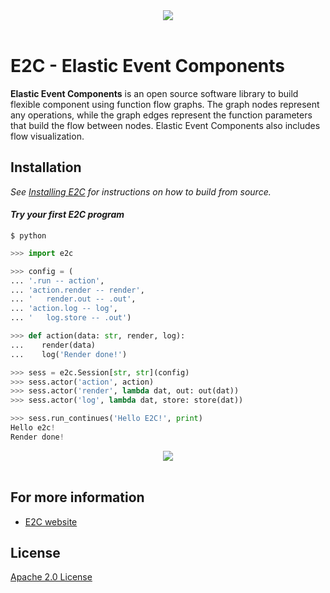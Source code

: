 <div align="center">
  <img src="https://github.com/enterstry/e2c/blob/master/images/e2c-logo.png"><br><br>
</div>

# E2C - Elastic Event Components

**Elastic Event Components** is an open source software library to build flexible component using
function flow graphs. The graph nodes represent any operations, while
the graph edges represent the function parameters that build
the flow between nodes. Elastic Event Components also includes flow visualization.

## Installation
*See [Installing E2C](https://github.com/enterstry/e2c/blob/master/INSTALL.md) for instructions 
on how to build from source.*

#### *Try your first E2C program*
```shell
$ python
```

```python
>>> import e2c

>>> config = (
... '.run -- action',
... 'action.render -- render',
... '   render.out -- .out',
... 'action.log -- log',
... '   log.store -- .out')

>>> def action(data: str, render, log):
...    render(data)
...    log('Render done!')

>>> sess = e2c.Session[str, str](config)
>>> sess.actor('action', action)
>>> sess.actor('render', lambda dat, out: out(dat))
>>> sess.actor('log', lambda dat, store: store(dat))

>>> sess.run_continues('Hello E2C!', print)
Hello e2c!
Render done!
```

<div align="center">
  <img src="https://github.com/enterstry/e2c/blob/master/images/quickstart.png"><br><br>
</div>


## For more information
* [E2C website](http://www.elastic-event-components.org)

## License
[Apache 2.0 License](LICENSE)
